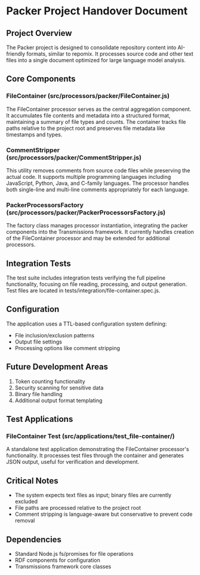 # Packer Project Handover Document

## Project Overview
The Packer project is designed to consolidate repository content into AI-friendly formats, similar to repomix. It processes source code and other text files into a single document optimized for large language model analysis.

## Core Components

### FileContainer (src/processors/packer/FileContainer.js)
The FileContainer processor serves as the central aggregation component. It accumulates file contents and metadata into a structured format, maintaining a summary of file types and counts. The container tracks file paths relative to the project root and preserves file metadata like timestamps and types.

### CommentStripper (src/processors/packer/CommentStripper.js)
This utility removes comments from source code files while preserving the actual code. It supports multiple programming languages including JavaScript, Python, Java, and C-family languages. The processor handles both single-line and multi-line comments appropriately for each language.

### PackerProcessorsFactory (src/processors/packer/PackerProcessorsFactory.js)
The factory class manages processor instantiation, integrating the packer components into the Transmissions framework. It currently handles creation of the FileContainer processor and may be extended for additional processors.

## Integration Tests
The test suite includes integration tests verifying the full pipeline functionality, focusing on file reading, processing, and output generation. Test files are located in tests/integration/file-container.spec.js.

## Configuration
The application uses a TTL-based configuration system defining:
- File inclusion/exclusion patterns
- Output file settings
- Processing options like comment stripping

## Future Development Areas
1. Token counting functionality
2. Security scanning for sensitive data
3. Binary file handling
4. Additional output format templating

## Test Applications

### FileContainer Test (src/applications/test_file-container/)
A standalone test application demonstrating the FileContainer processor's functionality. It processes test files through the container and generates JSON output, useful for verification and development.

## Critical Notes
- The system expects text files as input; binary files are currently excluded
- File paths are processed relative to the project root
- Comment stripping is language-aware but conservative to prevent code removal

## Dependencies
- Standard Node.js fs/promises for file operations
- RDF components for configuration
- Transmissions framework core classes